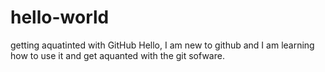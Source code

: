 # hello-world
getting aquatinted with GitHub
Hello, I am new to github and I am learning how to use it and get aquanted with the git sofware. 
